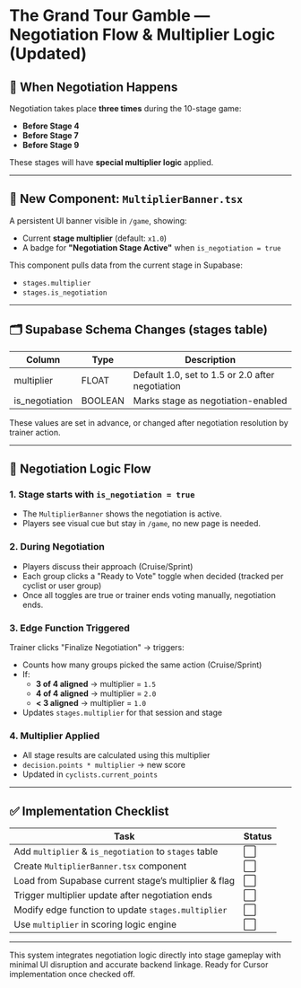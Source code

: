 # The Grand Tour Gamble — Negotiation Flow & Multiplier Logic (Updated)

## 🔁 When Negotiation Happens
Negotiation takes place **three times** during the 10-stage game:
- **Before Stage 4**
- **Before Stage 7**
- **Before Stage 9**

These stages will have **special multiplier logic** applied.

---

## 📣 New Component: `MultiplierBanner.tsx`
A persistent UI banner visible in `/game`, showing:
- Current **stage multiplier** (default: `x1.0`)
- A badge for **"Negotiation Stage Active"** when `is_negotiation = true`

This component pulls data from the current stage in Supabase:
- `stages.multiplier`
- `stages.is_negotiation`

---

## 🗂 Supabase Schema Changes (stages table)

| Column          | Type    | Description                                 |
|-----------------|---------|---------------------------------------------|
| multiplier       | FLOAT   | Default 1.0, set to 1.5 or 2.0 after negotiation |
| is_negotiation   | BOOLEAN | Marks stage as negotiation-enabled          |

These values are set in advance, or changed after negotiation resolution by trainer action.

---

## 🧠 Negotiation Logic Flow

### 1. Stage starts with `is_negotiation = true`
- The `MultiplierBanner` shows the negotiation is active.
- Players see visual cue but stay in `/game`, no new page is needed.

### 2. During Negotiation
- Players discuss their approach (Cruise/Sprint)
- Each group clicks a "Ready to Vote" toggle when decided (tracked per cyclist or user group)
- Once all toggles are true or trainer ends voting manually, negotiation ends.

### 3. Edge Function Triggered
Trainer clicks "Finalize Negotiation" → triggers:
- Counts how many groups picked the same action (Cruise/Sprint)
- If:
  - **3 of 4 aligned** → multiplier = `1.5`
  - **4 of 4 aligned** → multiplier = `2.0`
  - **< 3 aligned** → multiplier = `1.0`
- Updates `stages.multiplier` for that session and stage

### 4. Multiplier Applied
- All stage results are calculated using this multiplier
- `decision.points * multiplier` → new score
- Updated in `cyclists.current_points`

---

## ✅ Implementation Checklist

| Task | Status |
|------|--------|
| Add `multiplier` & `is_negotiation` to `stages` table | ⬜️ |
| Create `MultiplierBanner.tsx` component | ⬜️ |
| Load from Supabase current stage’s multiplier & flag | ⬜️ |
| Trigger multiplier update after negotiation ends | ⬜️ |
| Modify edge function to update `stages.multiplier` | ⬜️ |
| Use `multiplier` in scoring logic engine | ⬜️ |

---

This system integrates negotiation logic directly into stage gameplay with minimal UI disruption and accurate backend linkage. Ready for Cursor implementation once checked off.
